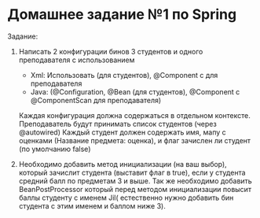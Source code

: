 # Домашнее задание №1 по Spring

Задание:

1. Написать 2 конфигурации бинов 3 студентов и одного преподавателя с использованием
    - Xml: Использовать <bean> (для студентов), @Component с <components-scan> для
      преподавателя
    - Java: (@Configuration, @Bean (для студентов), @Component с @ComponentScan для преподавателя)

   Каждая конфигурация должна содержаться в отдельном контексте.
   Преподаватель будут принимать список студентов (через @autowired)
   Каждый студент должен содержать имя, мапу с оценками (Название предмета: оценка), и флаг зачислен ли студент (по
   умолчанию false)
2. Необходимо добавить метод инициализации (на ваш выбор), который зачислит студента (выставит флаг в true), если у
   студента средний балл по предметам 3 и выше.
   Так же необходимо добавить BeanPostProcessor который перед методом инициализации повысит баллы студенту с именем Jil(
   естественно нужно добавить бин студента с этим
   именем и баллом ниже 3).